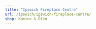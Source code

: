 ```yaml
---
title: "Ipswich Fireplace Centre"
url: /ipswich/ipswich-fireplace-centre/
shop: Kamine & Öfen
---
```

